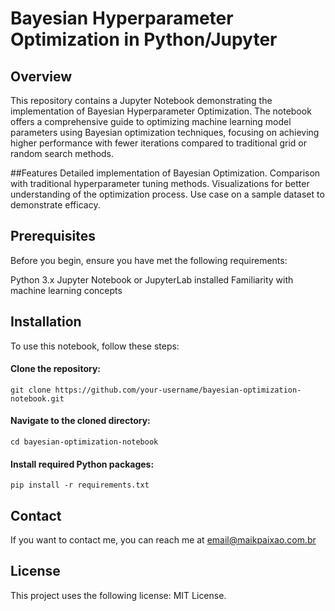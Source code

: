# Bayesian Hyperparameter Optimization in Python/Jupyter

## Overview
This repository contains a Jupyter Notebook demonstrating the implementation of Bayesian Hyperparameter Optimization. The notebook offers a comprehensive guide to optimizing machine learning model parameters using Bayesian optimization techniques, focusing on achieving higher performance with fewer iterations compared to traditional grid or random search methods.

##Features
Detailed implementation of Bayesian Optimization.
Comparison with traditional hyperparameter tuning methods.
Visualizations for better understanding of the optimization process.
Use case on a sample dataset to demonstrate efficacy.

## Prerequisites
Before you begin, ensure you have met the following requirements:

Python 3.x
Jupyter Notebook or JupyterLab installed
Familiarity with machine learning concepts

## Installation
To use this notebook, follow these steps:

#### Clone the repository:
```git clone https://github.com/your-username/bayesian-optimization-notebook.git```

#### Navigate to the cloned directory:
```cd bayesian-optimization-notebook```

#### Install required Python packages:
```pip install -r requirements.txt```

## Contact
If you want to contact me, you can reach me at email@maikpaixao.com.br

## License
This project uses the following license: MIT License.
